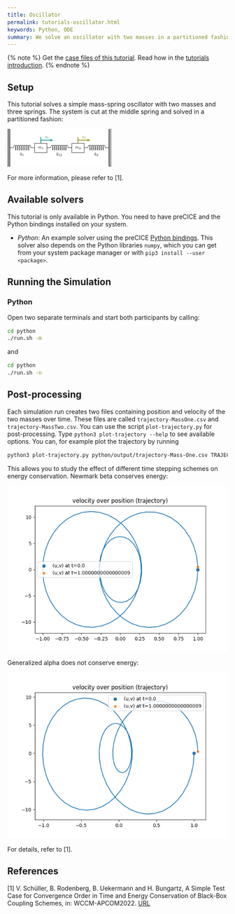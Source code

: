 ```yaml
---
title: Oscillator
permalink: tutorials-oscillator.html
keywords: Python, ODE
summary: We solve an oscillator with two masses in a partitioned fashion. Each mass is solved by an independent ODE.
---
```


{% note %}
Get the [case files of this tutorial](https://github.com/precice/tutorials/tree/master/oscillator). Read how in the [tutorials introduction](https://www.precice.org/tutorials.html).
{% endnote %}

## Setup

This tutorial solves a simple mass-spring oscillator with two masses and three springs. The system is cut at the middle spring and solved in a partitioned fashion:

![Schematic drawing of oscillator example](images/tutorials-oscillator-schematic-drawing.png)

For more information, please refer to [1].

## Available solvers

This tutorial is only available in Python. You need to have preCICE and the Python bindings installed on your system.

- *Python*: An example solver using the preCICE [Python bindings](https://www.precice.org/installation-bindings-python.html). This solver also depends on the Python libraries `numpy`, which you can get from your system package manager or with `pip3 install --user <package>`.

## Running the Simulation

### Python

Open two separate terminals and start both participants by calling:

```bash
cd python
./run.sh -m
```

and

```bash
cd python
./run.sh -n
```

## Post-processing

Each simulation run creates two files containing position and velocity of the two masses over time. These files are called `trajectory-MassOne.csv` and `trajectory-MassTwo.csv`. You can use the script `plot-trajectory.py` for post-processing. Type `python3 plot-trajectory --help` to see available options. You can, for example plot the trajectory by running

```bash
python3 plot-trajectory.py python/output/trajectory-Mass-One.csv TRAJECTORY
```

This allows you to study the effect of different time stepping schemes on energy conservation. Newmark beta conserves energy:

![Trajectory for Newmark beta scheme](images/tutorials-oscillator-trajectory-newmark-beta.png)

Generalized alpha does not conserve energy:

![Trajectory for generalized alpha scheme](images/tutorials-oscillator-trajectory-generalized-alpha.png)

For details, refer to [1].

## References

[1] V. Schüller, B. Rodenberg, B. Uekermann and H. Bungartz, A Simple Test Case for Convergence Order in Time and Energy Conservation of Black-Box Coupling Schemes, in: WCCM-APCOM2022. [URL](https://www.scipedia.com/public/Rodenberg_2022a)
